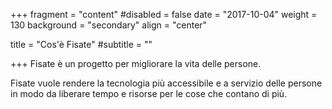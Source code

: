 +++
fragment = "content"
#disabled = false
date = "2017-10-04"
weight = 130
background = "secondary"
align = "center"

title = "Cos'è Fisate"
#subtitle = ""

+++
Fisate è un progetto per migliorare la vita delle persone. 

Fisate vuole rendere la tecnologia più accessibile e a servizio delle persone in modo da liberare tempo e risorse per le cose che contano di più.